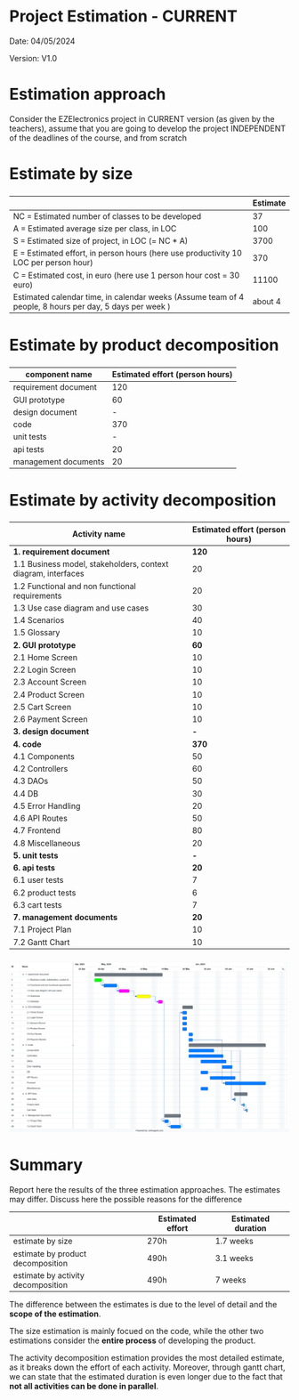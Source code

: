 # Project Estimation - CURRENT
Date: 04/05/2024

Version: V1.0

# Estimation approach
Consider the EZElectronics project in CURRENT version (as given by the teachers), assume that you are going to develop the project INDEPENDENT of the deadlines of the course, and from scratch
# Estimate by size
### 
|             | Estimate                        |             
| ----------- | ------------------------------- |  
| NC =  Estimated number of classes to be developed   |           37                |             
|  A = Estimated average size per class, in LOC       |             100               | 
| S = Estimated size of project, in LOC (= NC * A) | 3700 |
| E = Estimated effort, in person hours (here use productivity 10 LOC per person hour)  |      370                                |   
| C = Estimated cost, in euro (here use 1 person hour cost = 30 euro) | 11100 | 
| Estimated calendar time, in calendar weeks (Assume team of 4 people, 8 hours per day, 5 days per week ) |        about 4            |         

# Estimate by product decomposition
### 
|         component name    | Estimated effort (person hours)   |             
| ----------- | ------------------------------- | 
| requirement document  | 120 |
| GUI prototype | 60 |
| design document | -  |
| code | 370 |
| unit tests | - |
| api tests | 20 |
| management documents  | 20 |

# Estimate by activity decomposition
### 
|         Activity name    | Estimated effort (person hours)   |             
| ----------- | ------------------------------- | 
| **1. requirement document**  | **120** |
| 1.1 Business model, stakeholders, context diagram, interfaces | 20 |
| 1.2 Functional and non functional requirements | 20 |
| 1.3 Use case diagram and use cases | 30 |
| 1.4 Scenarios | 40 |
| 1.5 Glossary | 10 |
| **2. GUI prototype** | **60** |
| 2.1 Home Screen | 10 |
| 2.2 Login Screen | 10 |
| 2.3 Account Screen | 10 |
| 2.4 Product Screen | 10 |
| 2.5 Cart Screen | 10 |
| 2.6 Payment Screen | 10 |
| **3. design document** | **-** |
| **4. code** | **370** |
| 4.1 Components | 50 |
| 4.2 Controllers | 60 |
| 4.3 DAOs | 50 |
| 4.4 DB | 30 |
| 4.5 Error Handling | 20 |
| 4.6 API Routes | 50 |
| 4.7 Frontend | 80 |
| 4.8 Miscellaneous | 20 |
| **5. unit tests** | **-** |
| **6. api tests** | **20** |
| 6.1 user tests | 7 |
| 6.2 product tests | 6 |
| 6.3 cart tests | 7 |
| **7. management documents**  | **20** |
| 7.1 Project Plan | 10 |
| 7.2 Gantt Chart | 10 |

###
![gantt chart](/assets/gantt_V1.png)

# Summary

Report here the results of the three estimation approaches. The estimates may differ. Discuss here the possible reasons for the difference

|             | Estimated effort                        |   Estimated duration |          
| ----------- | ------------------------------- | ---------------|
| estimate by size | 270h | 1.7 weeks |
| estimate by product decomposition | 490h | 3.1 weeks |
| estimate by activity decomposition | 490h | 7 weeks |

The difference between the estimates is due to the level of detail and the **scope of the estimation**.

The size estimation is mainly focued on the code, while the other two estimations consider the **entire process** of developing the product. 

The activity decomposition estimation provides the most detailed estimate, as it breaks down the effort of each activity. Moreover, through gantt chart, we can state that the estimated duration is even longer due to the fact that **not all activities can be done in parallel**.



